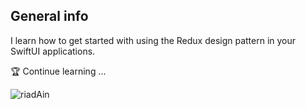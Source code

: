 ## General info

I learn how to get started with using the Redux design pattern in your SwiftUI applications.


🏆 Continue learning ...


![riadAin](https://user-images.githubusercontent.com/9380512/171938699-1125b566-7f1f-45db-9a6c-219cacc89224.gif)

